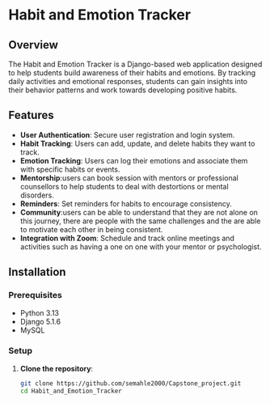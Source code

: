 # Habit and Emotion Tracker

## Overview

The Habit and Emotion Tracker is a Django-based web application designed to help students build awareness of their habits and emotions. By tracking daily activities and emotional responses, students can gain insights into their behavior patterns and work towards developing positive habits.

## Features

- **User Authentication**: Secure user registration and login system.
- **Habit Tracking**: Users can add, update, and delete habits they want to track.
- **Emotion Tracking**: Users can log their emotions and associate them with specific habits or events.
- **Mentorship**:users can book session with mentors or professional counsellors to help students to deal with destortions or mental disorders.
- **Reminders**: Set reminders for habits to encourage consistency.
- **Community**:users can be able to understand that they are not alone on this journey, there are people with the same challenges and the are able to motivate each other in being consistent.
- **Integration with Zoom**: Schedule and track online meetings and activities such as having a one on one with your mentor or psychologist.

## Installation

### Prerequisites

- Python 3.13
- Django 5.1.6
- MySQL

### Setup

1. **Clone the repository**:

   ```bash
   git clone https://github.com/semahle2000/Capstone_project.git
   cd Habit_and_Emotion_Tracker
   ```
